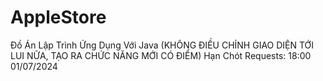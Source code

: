 # AppleStore
Đồ Án Lập Trình Ứng Dụng Với Java 
(KHÔNG ĐIỀU CHỈNH GIAO DIỆN TỚI LUI NỮA, TẠO RA CHỨC NĂNG MỚI CÓ ĐIỂM)
Hạn Chót Requests: 18:00 01/07/2024
